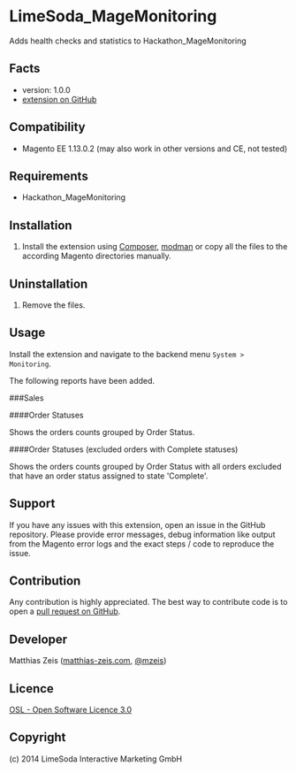 LimeSoda_MageMonitoring
=====================
Adds health checks and statistics to Hackathon_MageMonitoring

Facts
-----
- version: 1.0.0
- [extension on GitHub](https://github.com/LimeSoda/LimeSoda_MageMonitoring)

Compatibility
-------------
- Magento EE 1.13.0.2 (may also work in other versions and CE, not tested)

Requirements
------------
- Hackathon_MageMonitoring

Installation
------------
1. Install the extension using [Composer](https://getcomposer.org/),
[modman](https://github.com/colinmollenhour/modman) or copy all the
files to the according Magento directories manually.

Uninstallation
--------------
1. Remove the files.

Usage
-----
Install the extension and navigate to the backend menu `System > Monitoring`.

The following reports have been added.

###Sales

####Order Statuses

Shows the orders counts grouped by Order Status.

####Order Statuses (excluded orders with Complete statuses)

Shows the orders counts grouped by Order Status with all orders excluded that have an order status assigned to state
'Complete'.


Support
-------
If you have any issues with this extension, open an issue in the GitHub
repository. Please provide error messages, debug information like output
from the Magento error logs and the exact steps / code to reproduce the
issue.

Contribution
------------
Any contribution is highly appreciated. The best way to contribute code is to
open a [pull request on GitHub](https://help.github.com/articles/using-pull-requests).

Developer
---------
Matthias Zeis ([matthias-zeis.com](http://www.matthias-zeis.com), [@mzeis](https://twitter.com/mzeis))

Licence
-------
[OSL - Open Software Licence 3.0](http://opensource.org/licenses/osl-3.0.php)

Copyright
---------
(c) 2014 LimeSoda Interactive Marketing GmbH
